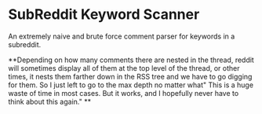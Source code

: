 # SubReddit Keyword Scanner
An extremely naive and brute force comment parser for keywords in a subreddit.

**Depending on how many comments there are nested in the thread, reddit will sometimes display all of them at the top level of the thread, or other times, it nests them farther down in the RSS tree and we have to go digging for them. So I just left to go to the max depth no matter what" This is a huge waste of time in most cases. But it works, and I hopefully never have to think about this again." **
